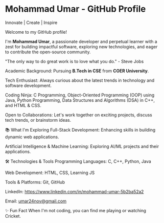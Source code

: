 # Mohammad Umar - GitHub Profile

  Innovate | Create | Inspire

Welcome to my GitHub profile!

I'm **Mohammad Umar**, a passionate developer and perpetual learner with a zest for building impactful software, exploring new technologies, and eager to contribute the open-source community.

"The only way to do great work is to love what you do." - Steve Jobs

Academic Background:  Pursuing **B.Tech in CSE** from **COER University**.

Tech Enthusiast: Always curious about the latest trends in technology and software development.

Coding Ninja: C Programming, Object-Oriented Programming (OOP) using Java, Python Programming, Data Structures and Algorithms (DSA) in C++, and HTML & CSS.

Open to Collaborations: Let's work together on exciting projects, discuss tech trends, or brainstorm ideas.

📚 What I'm Exploring
Full-Stack Development: Enhancing skills in building dynamic web applications.

Artificial Intelligence & Machine Learning: Exploring AI/ML projects and their applications.

🛠️ Technologies & Tools
Programming Languages: C, C++, Python, Java

Web Development: HTML, CSS, Learning JS

Tools & Platforms: Git, GitHub

LinkedIn: https://www.linkedin.com/in/mohammad-umar-5b2ba52a2

Email: umar24nov@gmail.com

✨ Fun Fact
When I'm not coding, you can find me playing or watching Cricket.
